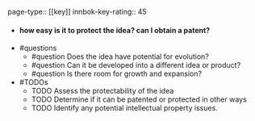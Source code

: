 page-type:: [[key]]
innbok-key-rating:: 45
- #### how easy is it to protect the idea? can I obtain a patent?
- #questions
  - #question Does the idea have potential for evolution?
  - #question Can it be developed into a different idea or product?
  - #question Is there room for growth and expansion?
- #TODOs
  - TODO Assess the protectability of the idea
  - TODO  Determine if it can be patented or protected in other ways
  - TODO  Identify any potential intellectual property issues.



